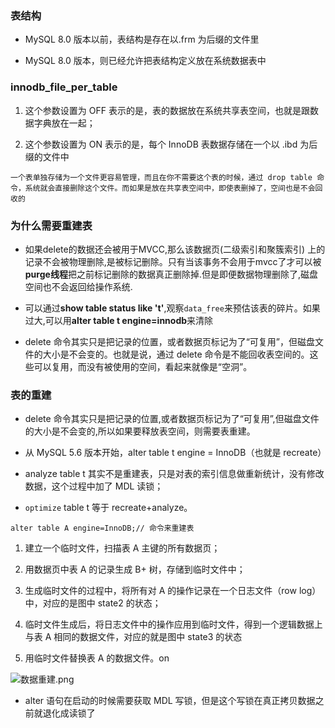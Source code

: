 ### 表结构

- MySQL 8.0 版本以前，表结构是存在以.frm 为后缀的文件里

- MySQL 8.0 版本，则已经允许把表结构定义放在系统数据表中

### innodb_file_per_table

1. 这个参数设置为 OFF 表示的是，表的数据放在系统共享表空间，也就是跟数据字典放在一起；

2. 这个参数设置为 ON 表示的是，每个 InnoDB 表数据存储在一个以 .ibd 为后缀的文件中

````
一个表单独存储为一个文件更容易管理，而且在你不需要这个表的时候，通过 drop table 命令，系统就会直接删除这个文件。而如果是放在共享表空间中，即使表删掉了，空间也是不会回收的
````

### 为什么需要重建表

- 如果delete的数据还会被用于MVCC,那么该数据页(二级索引和聚簇索引)
  上的记录不会被物理删除,是被标记删除。只有当该事务不会用于mvcc了才可以被**purge线程**把之前标记删除的数据真正删除掉.但是即便数据物理删除了,磁盘空间也不会返回给操作系统.
  
- 可以通过**show table status like 't'**,观察`data_free`来预估该表的碎片。如果过大,可以用**alter table t engine=innodb**来清除

- delete 命令其实只是把记录的位置，或者数据页标记为了“可复用”，但磁盘文件的大小是不会变的。也就是说，通过 delete 命令是不能回收表空间的。这些可以复用，而没有被使用的空间，看起来就像是“空洞”。

### 表的重建

- delete 命令其实只是把记录的位置,或者数据页标记为了“可复用”,但磁盘文件的大小是不会变的,所以如果要释放表空间，则需要表重建。

- 从 MySQL 5.6 版本开始，alter table t engine = InnoDB（也就是 recreate）

- analyze table t 其实不是重建表，只是对表的索引信息做重新统计，没有修改数据，这个过程中加了 MDL 读锁；

- `optimize` table t 等于 recreate+analyze。

````
alter table A engine=InnoDB;// 命令来重建表

````

1. 建立一个临时文件，扫描表 A 主键的所有数据页；

2. 用数据页中表 A 的记录生成 B+ 树，存储到临时文件中；

3. 生成临时文件的过程中，将所有对 A 的操作记录在一个日志文件（row log）中，对应的是图中 state2 的状态；

4. 临时文件生成后，将日志文件中的操作应用到临时文件，得到一个逻辑数据上与表 A 相同的数据文件，对应的就是图中 state3 的状态

5. 用临时文件替换表 A 的数据文件。on

![数据重建.png](https://i.loli.net/2021/08/30/WfZlOe4cDuy2ULr.png)

- alter 语句在启动的时候需要获取 MDL 写锁，但是这个写锁在真正拷贝数据之前就退化成读锁了

